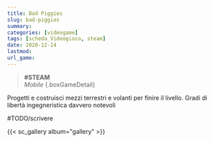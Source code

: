 ```yaml
---
title: Bad Piggies
slug: bad-piggies
summary: 
categories: [videogame]
tags: [scheda_Videogioco, steam]
date: 2020-12-14
lastmod: 
url_game: 
---
```

> **#STEAM**  
> *Mobile* 
{.boxGameDetail}

Progetti e costruisci mezzi terrestri e volanti per finire il livello. Gradi di libertà ingegneristica davvero notevoli

#TODO/scrivere 


{{< sc_gallery album="gallery" >}}
